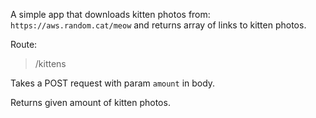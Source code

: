 A simple app that downloads kitten photos from: `https://aws.random.cat/meow` 
and returns array of links to kitten photos.

Route:
>/kittens

Takes a POST request with param `amount` in body.

Returns given amount of kitten photos.